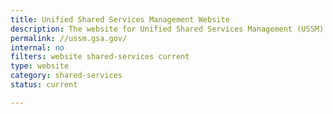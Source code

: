 ```yaml
---
title: Unified Shared Services Management Website
description: The website for Unified Shared Services Management (USSM).
permalink: //ussm.gsa.gov/
internal: no
filters: website shared-services current
type: website
category: shared-services
status: current

---
```

